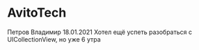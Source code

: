 # AvitoTech
Петров Владимир 18.01.2021
Хотел ещё успеть разобраться с UICollectionView, но уже 6 утра
